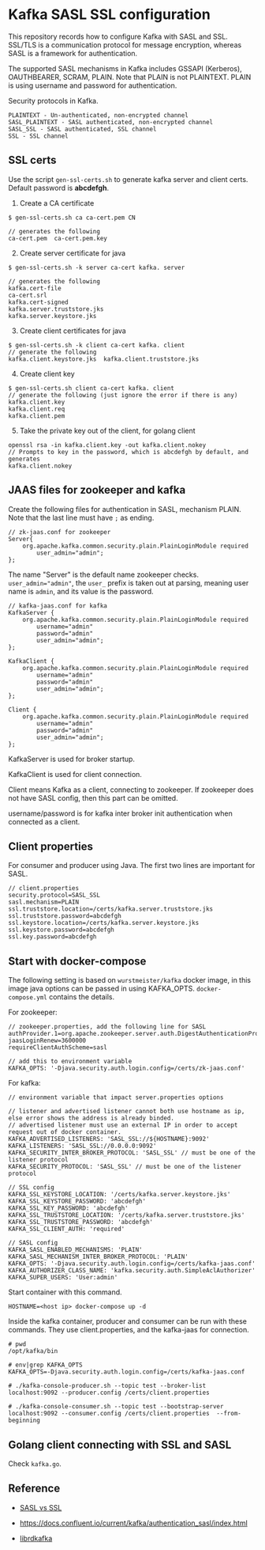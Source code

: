 # Kafka SASL SSL configuration

This repository records how to configure Kafka with SASL and SSL. SSL/TLS is a communication protocol for message encryption, whereas SASL is a framework for authentication.

The supported SASL mechanisms in Kafka includes GSSAPI (Kerberos), OAUTHBEARER, SCRAM, PLAIN. Note that PLAIN is not PLAINTEXT. PLAIN is using username and password for authentication.

Security protocols in Kafka.

```
PLAINTEXT - Un-authenticated, non-encrypted channel
SASL_PLAINTEXT - SASL authenticated, non-encrypted channel
SASL_SSL - SASL authenticated, SSL channel
SSL	- SSL channel
```

## SSL certs

Use the script `gen-ssl-certs.sh` to generate kafka server and client certs. Default password is **abcdefgh**.

1. Create a CA certificate

```
$ gen-ssl-certs.sh ca ca-cert.pem CN

// generates the following
ca-cert.pem  ca-cert.pem.key
```

2. Create server certificate for java

```
$ gen-ssl-certs.sh -k server ca-cert kafka. server

// generates the following
kafka.cert-file
ca-cert.srl
kafka.cert-signed
kafka.server.truststore.jks
kafka.server.keystore.jks

```

3. Create client certificates for java

```
$ gen-ssl-certs.sh -k client ca-cert kafka. client
// generate the following
kafka.client.keystore.jks  kafka.client.truststore.jks
```

4. Create client key

```
$ gen-ssl-certs.sh client ca-cert kafka. client
// generate the following (just ignore the error if there is any)
kafka.client.key
kafka.client.req
kafka.client.pem
```

5. Take the private key out of the client, for golang client

```
openssl rsa -in kafka.client.key -out kafka.client.nokey
// Prompts to key in the password, which is abcdefgh by default, and generates
kafka.client.nokey
```

## JAAS files for zookeeper and kafka

Create the following files for authentication in SASL, mechanism PLAIN. Note that the last line must have `;` as ending.

```
// zk-jaas.conf for zookeeper
Server{
	org.apache.kafka.common.security.plain.PlainLoginModule required
		user_admin="admin";
};
```

The name "Server" is the default name zookeeper checks.
`user_admin="admin"`, the `user_` prefix is taken out at parsing, meaning user name is `admin`, and its value is the password.

```
// kafka-jaas.conf for kafka
KafkaServer {
	org.apache.kafka.common.security.plain.PlainLoginModule required
		username="admin"
		password="admin"
		user_admin="admin";
};

KafkaClient {
	org.apache.kafka.common.security.plain.PlainLoginModule required
		username="admin"
		password="admin"
        user_admin="admin";
};

Client {
	org.apache.kafka.common.security.plain.PlainLoginModule required
		username="admin"
		password="admin"
        user_admin="admin";
};
```

KafkaServer is used for broker startup.

KafkaClient is used for client connection.

Client means Kafka as a client, connecting to zookeeper. If zookeeper does not have SASL config, then this part can be omitted.

username/password is for kafka inter broker init authentication when connected as a client.

## Client properties

For consumer and producer using Java. The first two lines are important for SASL.

```
// client.properties
security.protocol=SASL_SSL
sasl.mechanism=PLAIN
ssl.truststore.location=/certs/kafka.server.truststore.jks
ssl.truststore.password=abcdefgh
ssl.keystore.location=/certs/kafka.server.keystore.jks
ssl.keystore.password=abcdefgh
ssl.key.password=abcdefgh
```

## Start with docker-compose

The following setting is based on `wurstmeister/kafka` docker image, in this image java options can be passed in using KAFKA_OPTS. `docker-compose.yml` contains the details.

For zookeeper:

```
// zookeeper.properties, add the following line for SASL
authProvider.1=org.apache.zookeeper.server.auth.DigestAuthenticationProvider
jaasLoginRenew=3600000
requireClientAuthScheme=sasl
```

```
// add this to environment variable
KAFKA_OPTS: '-Djava.security.auth.login.config=/certs/zk-jaas.conf'
```

For kafka:

```
// environment variable that impact server.properties options

// listener and advertised listener cannot both use hostname as ip, else error shows the address is already binded.
// advertised listener must use an external IP in order to accept request out of docker container.
KAFKA_ADVERTISED_LISTENERS: 'SASL_SSL://${HOSTNAME}:9092'
KAFKA_LISTENERS: 'SASL_SSL://0.0.0.0:9092'
KAFKA_SECURITY_INTER_BROKER_PROTOCOL: 'SASL_SSL' // must be one of the listener protocol
KAFKA_SECURITY_PROTOCOL: 'SASL_SSL' // must be one of the listener protocol

// SSL config
KAFKA_SSL_KEYSTORE_LOCATION: '/certs/kafka.server.keystore.jks'
KAFKA_SSL_KEYSTORE_PASSWORD: 'abcdefgh'
KAFKA_SSL_KEY_PASSWORD: 'abcdefgh'
KAFKA_SSL_TRUSTSTORE_LOCATION: '/certs/kafka.server.truststore.jks'
KAFKA_SSL_TRUSTSTORE_PASSWORD: 'abcdefgh'
KAFKA_SSL_CLIENT_AUTH: 'required'

// SASL config
KAFKA_SASL_ENABLED_MECHANISMS: 'PLAIN'
KAFKA_SASL_MECHANISM_INTER_BROKER_PROTOCOL: 'PLAIN'
KAFKA_OPTS: '-Djava.security.auth.login.config=/certs/kafka-jaas.conf'
KAFKA_AUTHORIZER_CLASS_NAME: 'kafka.security.auth.SimpleAclAuthorizer'
KAFKA_SUPER_USERS: 'User:admin'
```

Start container with this command.

```
HOSTNAME=<host ip> docker-compose up -d
```

Inside the kafka container, producer and consumer can be run with these commands. They use client.properties, and the kafka-jaas for connection.

```
# pwd
/opt/kafka/bin

# env|grep KAFKA_OPTS
KAFKA_OPTS=-Djava.security.auth.login.config=/certs/kafka-jaas.conf

# ./kafka-console-producer.sh --topic test --broker-list localhost:9092 --producer.config /certs/client.properties

# ./kafka-console-consumer.sh --topic test --bootstrap-server localhost:9092 --consumer.config /certs/client.properties  --from-beginning

```

## Golang client connecting with SSL and SASL

Check `kafka.go`.

## Reference

- [SASL vs SSL](https://stackoverflow.com/questions/11347304/security-authentication-ssl-vs-sasl)

- https://docs.confluent.io/current/kafka/authentication_sasl/index.html

- [librdkafka](https://github.com/edenhill/librdkafka/wiki/Using-SSL-with-librdkafka)
